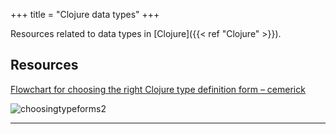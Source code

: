 +++
title = "Clojure data types"
+++


Resources related to data types in [Clojure]({{< ref "Clojure" >}}).

## Resources
[Flowchart for choosing the right Clojure type definition form – cemerick](https://cemerick.com/2011/07/05/flowchart-for-choosing-the-right-clojure-type-definition-form/)

![choosingtypeforms2](/notes/attachments/choosingtypeforms2.png)

---